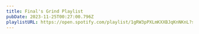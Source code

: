 ```yaml
---
title: Final's Grind Playlist
pubDate: 2023-11-25T00:27:00.796Z
playlistURL: https://open.spotify.com/playlist/1gRW3pPXLmKXXBJqKnNKnL?si=122d0d24f2fc4775
---
```


